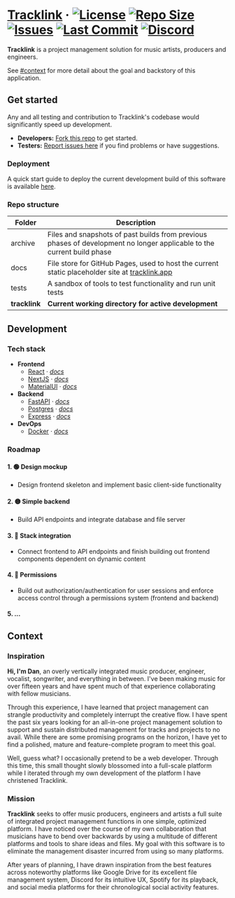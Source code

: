 # [Tracklink](https://tracklink.app/) &middot; [![License](https://img.shields.io/badge/license-all_rights_reserved-blue)](https://github.com/danvanbueren/Tracklink/blob/main/LICENSE) [![Repo Size](https://img.shields.io/github/repo-size/danvanbueren/Tracklink?color=blue)](https://github.com/danvanbueren/Tracklink) [![Issues](https://img.shields.io/github/issues/danvanbueren/Tracklink)](https://github.com/danvanbueren/Tracklink/issues) [![Last Commit](https://img.shields.io/github/last-commit/danvanbueren/Tracklink)](https://github.com/danvanbueren/Tracklink/commits/main/) [![Discord](https://img.shields.io/discord/1311699891466276896)](https://discord.gg/fHgcsGZSjj)


**Tracklink** is a project management solution for music artists, producers and engineers.

See [#context](#context) for more detail about the goal and backstory of this application.

## Get started

Any and all testing and contribution to Tracklink's codebase would significantly speed up development.
- **Developers:** [Fork this repo](https://github.com/danvanbueren/Tracklink/fork) to get started.
- **Testers:** [Report issues here](https://github.com/danvanbueren/Tracklink/issues) if you find problems or have suggestions.

### Deployment

A quick start guide to deploy the current development build of this software is available [here](./tracklink).

### Repo structure
| Folder | Description |
|--|--|
| archive | Files and snapshots of past builds from previous phases of development no longer applicable to the current build phase |
| docs | File store for GitHub Pages, used to host the current static placeholder site at [tracklink.app](https://tracklink.app/) | 
| tests | A sandbox of tools to test functionality and run unit tests |
| **tracklink** | **Current working directory for active development** |

## Development

### Tech stack
- **Frontend**
  - [React](https://react.dev/) &middot; _[docs](https://react.dev/reference/react)_
  - [NextJS](https://nextjs.org/) &middot; _[docs](https://nextjs.org/docs)_
  - [MaterialUI](https://mui.com/) &middot; _[docs](https://mui.com/material-ui/getting-started/)_
- **Backend**
  - [FastAPI](https://fastapi.tiangolo.com/) &middot; _[docs](https://fastapi.tiangolo.com/)_
  - [Postgres](https://www.postgresql.org/) &middot; _[docs](https://www.postgresql.org/docs/)_
  - [Express](https://expressjs.com/) &middot; _[docs](https://expressjs.com/en/guide/routing.html)_
- **DevOps**
  - [Docker](https://www.docker.com/) &middot; _[docs](https://docs.docker.com/)_

### Roadmap
#### 1. 🟢 Design mockup
- Design frontend skeleton and implement basic client-side functionality
#### 2. 🟡 Simple backend
- Build API endpoints and integrate database and file server
#### 3. 🔴 Stack integration
- Connect frontend to API endpoints and finish building out frontend components dependent on dynamic content
#### 4. 🔴 Permissions
- Build out authorization/authentication for user sessions and enforce access control through a permissions system (frontend and backend)
#### 5. ...

## Context

### Inspiration

**Hi, I'm Dan**, an overly vertically integrated music producer, engineer, vocalist, songwriter, and everything in between. I've been making music for over fifteen years and have spent much of that experience collaborating with fellow musicians.

Through this experience, I have learned that project management can strangle productivity and completely interrupt the creative flow. I have spent the past six years looking for an all-in-one project management solution to support and sustain distributed management for tracks and projects to no avail. While there are some promising programs on the horizon, I have yet to find a polished, mature and feature-complete program to meet this goal.

Well, guess what? I occasionally pretend to be a web developer. Through this time, this small thought slowly blossomed into a full-scale platform while I iterated through my own development of the platform I have christened Tracklink.

### Mission

**Tracklink** seeks to offer music producers, engineers and artists a full suite of integrated project management functions in one simple, optimized platform. I have noticed over the course of my own collaboration that musicians have to bend over backwards by using a multitude of different platforms and tools to share ideas and files. My goal with this software is to eliminate the management disaster incurred from using so many platforms.

After years of planning, I have drawn inspiration from the best features across noteworthy platforms like Google Drive for its excellent file management system, Discord for its intuitive UX, Spotify for its playback, and social media platforms for their chronological social activity features.
